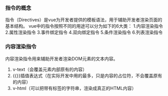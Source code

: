 ### 指令的概念
指令（Directives）是vue为开发者提供的模板语法，用于辅助开发者渲染页面的基本结构。
vue中的指令按照不同的用途可以分为如下的6大类：
1.内容渲染指令
2.属性渲染指令
3.事件绑定指令
4.双向绑定指令
5.条件渲染指令
6.列表渲染指令

### 内容渲染指令
内容渲染指令用来辅助开发者渲染DOM元素的文本内容。
1. v-text（会覆盖元素内部原有的内容）
2. {{}}插值表达式（在实际开发中用的最多，只是内容的占位符，不会覆盖原有的内容）
3. v-html（可以把带有标签的字符串，渲染成真正的HTML内容）
   



